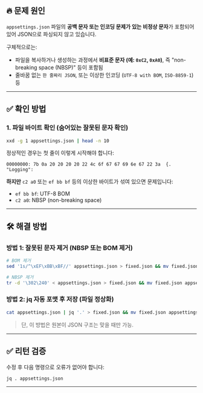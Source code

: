 ## 🔥 **문제 원인**

`appsettings.json` 파일의 **공백 문자 또는 인코딩 문제가 있는 비정상 문자**가 포함되어 있어 JSON으로 파싱되지 않고 있습니다.

구체적으로는:

- 파일을 복사하거나 생성하는 과정에서 **비표준 문자 (예: `0xC2`, `0xA0`)**, 즉 "non-breaking space (NBSP)" 등이 포함됨
- 줄바꿈 없는 `한 줄짜리 JSON`, 또는 이상한 인코딩 (`UTF-8 with BOM`, `ISO-8859-1`) 등

---

## ✅ 확인 방법

### 1. 파일 바이트 확인 (숨어있는 잘못된 문자 확인)

```bash
xxd -g 1 appsettings.json | head -n 10
```

정상적인 경우는 첫 줄이 이렇게 시작해야 합니다:

```
00000000: 7b 0a 20 20 20 20 22 4c 6f 67 67 69 6e 67 22 3a  {.    "Logging":
```

**하지만** `c2 a0` 또는 `ef bb bf` 등의 이상한 바이트가 섞여 있으면 문제입니다:

- `ef bb bf`: UTF-8 BOM
- `c2 a0`: NBSP (non-breaking space)

---

## 🛠 해결 방법

### 방법 1: 잘못된 문자 제거 (NBSP 또는 BOM 제거)

```bash
# BOM 제거
sed '1s/^\xEF\xBB\xBF//' appsettings.json > fixed.json && mv fixed.json appsettings.json

# NBSP 제거
tr -d '\302\240' < appsettings.json > fixed.json && mv fixed.json appsettings.json
```

### 방법 2: jq 자동 포맷 후 저장 (파일 정상화)

```bash
cat appsettings.json | jq '.' > fixed.json && mv fixed.json appsettings.json
```

> 단, 이 방법은 원본이 JSON 구조는 맞을 때만 가능.

---

## ✅ 리턴 검증

수정 후 다음 명령으로 오류가 없어야 합니다:

```bash
jq . appsettings.json
```

---
